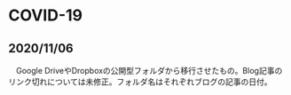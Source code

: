 # COVID-19

## 2020/11/06
　Google DriveやDropboxの公開型フォルダから移行させたもの。Blog記事のリンク切れについては未修正。フォルダ名はそれぞれブログの記事の日付。
